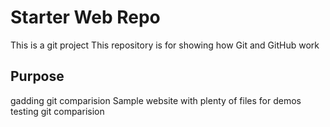 # Starter Web Repo
This is a git project 
This repository is for showing how Git and GitHub work

## Purpose
gadding git comparision
Sample website with plenty of files for demos
testing git comparision
